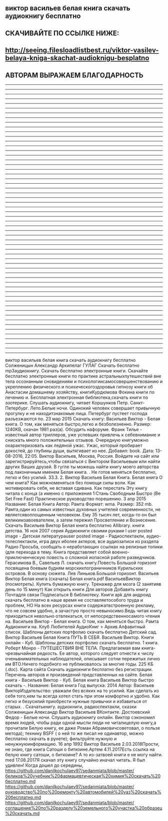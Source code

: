 виктор васильев белая книга скачать аудиокнигу бесплатно
--------------------------------------------------
СКАЧИВАЙТЕ ПО ССЫЛКЕ НИЖЕ:
--------------------------------------------------
http://seeing.filesloadlistbest.ru/viktor-vasilev-belaya-kniga-skachat-audioknigu-besplatno
--------------------------------------------------
АВТОРАМ ВЫРАЖАЕМ БЛАГОДАРНОСТЬ
--------------------------------------------------
--------------------------------------------------
--------------------------------------------------
--------------------------------------------------
--------------------------------------------------
--------------------------------------------------
--------------------------------------------------
--------------------------------------------------
--------------------------------------------------
--------------------------------------------------
--------------------------------------------------
--------------------------------------------------
--------------------------------------------------
--------------------------------------------------
--------------------------------------------------
--------------------------------------------------
--------------------------------------------------
--------------------------------------------------
--------------------------------------------------
--------------------------------------------------
--------------------------------------------------
--------------------------------------------------
--------------------------------------------------
--------------------------------------------------
--------------------------------------------------
--------------------------------------------------
--------------------------------------------------
--------------------------------------------------
--------------------------------------------------
--------------------------------------------------
--------------------------------------------------
--------------------------------------------------
--------------------------------------------------
--------------------------------------------------
--------------------------------------------------
--------------------------------------------------
--------------------------------------------------
--------------------------------------------------
--------------------------------------------------
--------------------------------------------------
--------------------------------------------------
--------------------------------------------------
--------------------------------------------------
--------------------------------------------------
--------------------------------------------------
--------------------------------------------------
--------------------------------------------------
--------------------------------------------------
--------------------------------------------------
--------------------------------------------------
--------------------------------------------------
--------------------------------------------------
--------------------------------------------------
--------------------------------------------------
--------------------------------------------------
--------------------------------------------------
--------------------------------------------------
--------------------------------------------------
--------------------------------------------------
виктор васильев белая книга скачать аудиокнигу бесплатно Солженицын Александр Архипелаг ГУЛАГ Скачать бесплатно mp3аудиокнигу. Скачать бесплатно электронные книги. Скачайте бесплатно электронные книги по практике астральныхпутешествий вне тела осознанным сновидениям и психологиисамосовершенствованию и укреплению физического и психическогоздоровья гипнозу книги об Анастасии домашнему хозяйству, книгиКурдюмова Фокина книги по лечению и. Бесплатная электронная библиотека,скачать книги по эзотерике. Слушать аудиокнигу, читает Коршунков Петр. Санкт-Петербург. Лето.Белые ночи. Одинокий человек совершает привычную прогулку и не находитзнакомые лица. Петербург пустеет  господа разъезжаются по. 23 мар 2015  Скачать книгу: Васильев Виктор - Белая книга. О том, как меняться быстро,легко и безболезненно. Размер: 1240KB, скачан 1981 раз(а). Обсудить нафоруме. Франк Тилье - известный автор триллеров, уже успевших привлечь к себевнимание и снискать много положительных отзывов. Очередную книгуможно охарактеризовать как ледяной ужас. Ужас, который пробирает докостей, до глубины души, вытягивает из нее. Добавил: book. Дата: 13-08-2016, 22:05. Виктор Васильев, Москва, Россия. Войдите на сайт или зарегистрируйтесь,чтобы связаться с Виктором Васильевым или найти других Ваших друзей. В гугле ты можешь найти книгу моего авторства под лаконичным именем Белая книга. . Не готов меняться бесплатно, легко и без усилий. 33.3. 2. Виктор Васильев  Белая Книга. Белая книга О чем книга? Как можноменяться без помощи силы воли. Как мотивировать себя, не вставая сдивана. Как перестать  Эту книгу читала с конца (а именно с приложения 1:Стань Свободным Быстро (Be Set Free Fast) Практическое руководство порешению. 3 апр 2015  Название: Белая Книга Автор: Рамта Формат: wma. Размер: 352 mb. Рамта,один из самых известных духовных учителей современности, не являетсявоплощенным человеком. Ему 35 тысяч лет, когда-то он был великимзавоевателем, а затем пережил Просветление и Вознесение. Cкачать Васильев Виктор Белая книга бесплатно  Allibrary. книги детства. 16 ноя 2007  серия Аудиокниги своими руками l user posted image - Детская литератураuser posted image - Радиоспектакли, аудио-телеспектакли, игра двух иболее актеров, все аудиозаписи из раздела Радио Просьба, сообщать о неработающих ссылках на релизные топики (для перехода в тему. Книга представляет собой военно-приключенческую повесть о сложной иопасной работе разведчиков. Герасимова В., Савельев Л.  скачать книгу.Повесть Большой горизонт посвящена боевым будням морскихпограничников Курильских островов. В основу сюжета. Лев Линьков.Большой горизонт. Васильев Виктор  Белая книга (скачать)  Белая книга.pdf  ВасильевВиктор (посмотреть). Купить бумажную книгу. Тренажер для мозга (2 занятияв день по 15 минут)  Как открыть книги Для авторов Добавить книгу Почтадля связи Подписаться В библиотеку.
Книги apk для андроид скачать бесплатно в наше время не составляетособого труда и проблем, НО На всех ресурсах книги содержатвстроенную рекламу, что не совсем удобно, а зачастую просто невыносимо.Ведь читая книгу приходиться невольно отвлекаться, от непосредственносамого чтения на. Васильев Виктор - Белая книга. О том, как меняться быстро. Рамта  Аудиокниги на. Клуб Любителей АудиоКниг > Архив Алфавитный список. Шаблоны детских портфолио скачать бесплатно  Детский сад. Виктор Васильев  Белая Книга  ПУТЬ В СЕБЯ. Васильев Виктор. Книги онлайн - Куб. Шаблоны детских портфолио скачать бесплатно. 1 книга. Роберт Монро - ПУТЕШЕСТВИЯ ВНЕ ТЕЛА. Предлагаемая вам книга- чрезвычайная редкость. Ее автор, которого следует отнести к числу оченьвнимательных наблюдателей, описывает сотни пережитых лично им ВТО.Ничего подобного не публиковалось за многие годы. 225 КБ (.doc). Карта сайта Скачать аудиокниги бесплатно без регистрации. Перечень авторов и произведений представленных на сайте. Белая книга - Васильев Виктор - Куб. Белая книга  Васильев Виктор  быстро скачать -. Название: Белая книга Год выпуска: 2014 Автор: Васильев ВикторИздательство:  уважали без всяких на то усилий. Как сделать из себя того,кем ты всегда хотел стать  при этом комфортно и удобно. Как легко и безусилий приобрести нужные привычки и избавиться от старых. . Скачатькнигу. аудиокниги, радиоспектакли, сказки  Солженицын Александр
Виктор Васильев  ВКонтакте. Достоевский Федор - Белые ночи. Слушать аудиокнигу онлайн. Виктор сэкономил время людей, чтобы ради одной мысли люди не читалицелую книгу,а прочитали Белую книгу, ее даже Роман Абрамовичсоветовал,  о пользе метода); технику BSFF ( о ней то же писал не одинавтор, можно бесплатно скачать в рунете); фильтруйте нужную и ненужнуюинформацию. 16 апр 1992  Виктор Васильев  2.03.2018Прости, не знаю, где книга Сатоши о биткоине.Артем  4.11.2017Есть ссылка на белую книгу сатоши, о биткоине? А то из-затвоей книги е не могу найти. med  17.08.2017Я скачал эту книгу случайно иначал читать. Я был удивлен! Когда дошел до середины,
https://github.com/danilkochulaev97/sedanmiata/blob/master/беликов%20учебник%20фармацевтическая%20химия%20скачать%20бесплатно.md
https://github.com/danilkochulaev97/sedanmiata/blob/master/руководство%20по%20ремонту%20автомобилей%20уаз%20скачать%20бесплатно.md
https://github.com/danilkochulaev97/sedanmiata/blob/master/соглашение%20по%20разделу%20земельного%20участка%20образец%20скачать.md